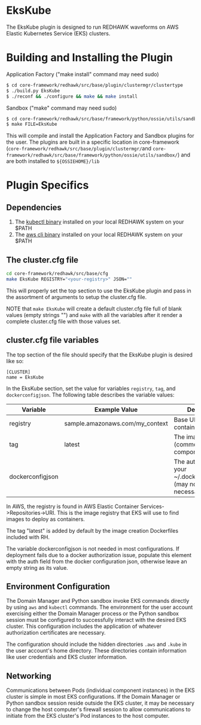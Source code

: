 # EksKube
The EksKube plugin is designed to run REDHAWK waveforms on AWS Elastic Kubernetes Service (EKS) clusters.

# Building and Installing the Plugin

Application Factory ("make install" command may need sudo)
```bash
$ cd core-framework/redhawk/src/base/plugin/clustermgr/clustertype
$ ./build.py EksKube
$ ./reconf && ./configure && make && make install
```
Sandbox ("make" command may need sudo)
```bash
$ cd core-framework/redhawk/src/base/framework/python/ossie/utils/sandbox/clustertype
$ make FILE=EksKube
```

This will compile and install the Application Factory and Sandbox plugins for the user. The plugins are built in a specific location in core-framework (`core-framework/redhawk/src/base/plugin/clustermgr/`and `core-framework/redhawk/src/base/framework/python/ossie/utils/sandbox/`) and are both installed to `${OSSIEHOME}/lib`

# Plugin Specifics
## Dependencies
1. The [kubectl binary](https://kubernetes.io/docs/tasks/tools/install-kubectl-linux/) installed on your local REDHAWK system on your $PATH
2. The [aws cli binary](https://docs.aws.amazon.com/cli/latest/userguide/install-cliv2-linux.html) installed on your local REDHAWK system on your $PATH

## The cluster.cfg file
```bash
cd core-framework/redhawk/src/base/cfg
make EksKube REGISTRY="<your-registry>" JSON=""
```
This will properly set the top section to use the EksKube plugin and pass in the assortment of arguments to setup the cluster.cfg file.

NOTE that `make EksKube` will create a default cluster.cfg file full of blank values (empty strings "") and `make` with all the variables after it render a complete cluster.cfg file with those values set.

## cluster.cfg file variables
The top section of the file should specify that the EksKube plugin is desired like so:
```
[CLUSTER]
name = EksKube
```

In the EksKube section, set the value for variables `registry`, `tag`, and `dockerconfigjson`.
The following table describes the variable values:

| Variable         | Example Value | Description |
|------------------|----------------|-------|
| registry         | sample.amazonaws.com/my_context | Base URI for the container repository |
| tag              | latest | The image tag used (common across components) |
| dockerconfigjson |  | The auth field of your ~/.docker/config.json (may not be necessary) |


In AWS, the registry is found in AWS Elastic Container Services->Repositories->URI.
This is the image registry that EKS will use to find images to deploy as containers.

The tag "latest" is added by default by the image creation Dockerfiles included with RH.

The variable dockerconfigjson is not needed in most configurations.
If deployment fails due to a docker authorization issue, populate this element with the auth field from the docker configuration json, otherwise leave an empty string as its value.

## Environment Configuration

The Domain Manager and Python sandbox invoke EKS commands directly by using `aws` and `kubectl` commands.
The environment for the user account exercising either the Domain Manager process or the Python sandbox session must be configured to successfully interact with the desired EKS cluster.
This configuration includes the application of whatever authorization certificates are necessary.

The configuration should include the hidden directories `.aws` and `.kube` in the user account's home directory.
These directories contain information like user credentials and EKS cluster information.

<!-- Sourcing the `$OSSIHOME/etc/profile.d/redhawk.sh` file will set 4 environment variables Domain Manager will use to direct the control of the aws and kubectl binaries it invokes:
1. AWS_PROFILE=redhawk
2. AWS_CONFIG_FILE=/usr/local/redhawk/core/aws/config
3. AWS_SHARED_CREDENTIALS_FILE=/usr/local/redhawk/core/aws/credentials
4. KUBECONFIG=/usr/local/redhawk/core/.kube/config

If these variables are not set, or the files they point to are corrupted or misconfigured, Domain Manager logs will infrom you that its attempt to use aws or kubectl binaries are bailing; this is likely to be caused by these environment variables being missing, set incorrectly, or the files being configured incorrectly, so double-check to ensure these are correct. -->

<!-- ## $OSSIEHOME additions
The [plugin install process](#building-and-installing-the-plugin) will install new files into $OSSIEHOME. Aside from the cluster.cfg file, the EksKube plugin will install two new directories:
1. `$OSSIHOME/aws`: Contains AWS-specific files used by the `aws` CLI binary. Template files are generated at install-time and you will need to edit these files with your appropriate values.
2. `$OSSIHOME/.kube`: Contains the configuration file that instructs the `kubectl` binary how to interact with your EKS cluster.

#### aws Directory
You should see the following files in the `$OSSIEHHOME/aws` directory:
* config.fake
* credentials.fake
* README.md -->

<!-- The README simply explains to edit the *.fake suffix files to proper values and to drop the .fake suffix in order for the plugin to run properly. The EksKube plugin leverages the kubectl and aws cli binaries, meaning Domain Manager (which imports the plugin) uses these binaries. [See the official AWS documentation on configuring the aws cli binary.](https://docs.aws.amazon.com/cli/latest/userguide/cli-configure-quickstart.html) The kubectl binary uses the aws binary for the EKS cluster according to the KUBECONFIG file (discussed later). The aws binary needs an Idenity and Access Management user setup that has the appropriate AWS permissions that kubectl expects to do its job. The plugin expects the `credentials` file, pointed to by the AWS_SHARED_CREDENTIALS_FILE environment variable, to contain [a named profile](https://docs.aws.amazon.com/cli/latest/userguide/cli-configure-profiles.html) called `redhawk`. An example of your properly fixed `credentials` file (note the dropped .fake suffix) might look like:
```
[redhawk]
aws_access_key_id=<Your_redhawk_IAM_user's_key_id>
aws_secret_access_key=<Your_redhawk_IAM_user's_secret_key>
```
The `$OSSIHOME/aws/config` file contains additional configuration used for the aws cli binary. An example config file might look like:
```
[profile redhawk]
region = us-gov-west-1
output = table
```
The important notes for this file are:
* The configurations apply to the redhawk profile (IAM user)
* The region corresponds to [the AWS region](https://aws.amazon.com/about-aws/global-infrastructure/regions_az/) where your EKS cluster is running

#### .kube Directory
You should see the following files in the `$OSSIHOME/.kube` directory:
* config
README

The README explains how to use the [eksctl binary](https://docs.aws.amazon.com/eks/latest/userguide/eksctl.html) you presumably used to build your EKS cluster to generate a kube config file at this path for kubectl to use. The KUBECONFIG environment variable points to this config file. The eksctl binary will generate the config file at ~/.kube/config by default, so simply relocate that file to this path. -->

<!-- ## Credentials
The EksKube plugin needs the following credentials:
1. An AWS IAM user called `redhawk` with the appropriate permissions (see below)
2. An EKS cluster that has had its[aws-auth ConfigMap](https://docs.aws.amazon.com/eks/latest/userguide/add-user-role.html) updated to give the redhawk IAM user sufficient privileges in the k8s cluster
3. A valid dockerconfigjson auth string used to authenticate `docker pull` commands the k8s cluster executes to retrieve RH component images (if using images in a private registry)

### AWS IAM User
The redhawk AWS IAM user can use the following IAM policies as a starting point for its permissions needed:
1. The AWS-Managed Policy: AmazonEC2ContainerRegistryReadOnly (Allows the `redhawk` IAM user to `docker pull` from ECR)
2. A self-managed policy called `EksUser` that allows the redhawk user to query information about the EKS cluster
```
    "Version": "2012-10-17",
    "Statement": [
        {
            "Sid": "VisualEditor0",
            "Effect": "Allow",
            "Action": [
                "eks:DescribeNodegroup",
                "eks:ListNodegroups",
                "eks:ListUpdates",
                "eks:DescribeUpdate",
                "eks:DescribeCluster"
            ],
            "Resource": [
                "arn:aws-us-gov:eks:*:<AWS_Account_Number>:cluster/*",
                "arn:aws-us-gov:eks:*:<AWS_Account_Number>:nodegroup/*/*/*"
            ]
        },
        {
            "Sid": "VisualEditor1",
            "Effect": "Allow",
            "Action": "eks:ListClusters",
            "Resource": "*"
        }
    ]
}
```

### aws-auth ConfigMap
The `aws-auth` [ConfigMap](https://docs.aws.amazon.com/eks/latest/userguide/add-user-role.html) can add the redhawk IAM user to the `system:masters` group to give it complete access to the k8s cluster; not recommended for production clusters with sensitive and isolated workloads.
```
mapUsers:
----
- userarn: arn:aws-us-gov:iam::<AWS_ACCOUNT_ID>:user/redhawk
  username: redhawk
  groups:
    - system:masters
```

### dockerconfigjson variable
In a nutshell:
1. Update your system's `~/.docker/config.json` file
2. Install the cluster.cfg file and use the updated `~/.docker/config.json` to set its value

The `build.py` file at `core-framework/redhawk/src/base/cfg/build.py` can accept a `--json` argument to help update the dockerconfigjson variable for the Eks plugin: the dockerconfigjson variable. This variable is used in the Eks plugin to generate a Secret from your local system's `~/.docker/config.json` file, and that Secret is what authorizes k8s to perform a `docker pull` and retrieve your desired RH Component docker image from a private Docker Registry that requires authentication (if you are using images hosted on DockerHub that do not require authentication to pull, then this variable is not needed and the Secret yaml generated will be invalid and not used).

Your system's `~/.docker/config.json` file is updated whenever your run a `docker login <MyRegistry>` command. Depending on the Docker Registry used to house your RH Component docker images, you may use the standard `docker login` command syntax or something Registry-specific. For example, for images stored in AWS' [Elastic Container Registry (ECR)](https://aws.amazon.com/ecr/), the approach [for authenticating looks different](https://aws.amazon.com/blogs/compute/authenticating-amazon-ecr-repositories-for-docker-cli-with-credential-helper/). Regardless of how you update your system's `~/.docker/config.json` file, **you should do so prior to installing the Cluster Configuration File** so that it gets the proper auth value set in its dockerconfigjson variable.

Once you have your `~/.docker/config.json` updated, install the cluster.cfg file with these steps:
```
cd core-framework/redhawk/src/base/cfg/
sudo -E ./build.py --cluster EksKube --json `base64 -w0 ~/.docker/config.json`
```
This will extract the `auth` field from your `~/.docker/config.json` to pass it as an argument to the install file, which will install the Cluster Configuration File to `$OSSIHOME/cluster.cfg`. -->

<!-- ## Networking
EKS uses [AWS's VPC CNI](https://docs.aws.amazon.com/eks/latest/userguide/pod-networking.html) by default which provides a flat network. The caveat to this setup is that [EKS also enables SNAT by default](https://docs.aws.amazon.com/eks/latest/userguide/external-snat.html), which interferes with pods' ability to talk to an OmniORB running on your local system. This should be disabled by enabling "External SNAT" which stops k8s from snating pods' IPs that are attempting to communicate outside of the cluster.
```
kubectl set env daemonset -n kube-system aws-node AWS_VPC_K8S_CNI_EXTERNALSNAT=true
```

This configuration is ideal for running REDHAWK services external to the cluster (on your local REDHAWK system). -->

## Networking

Communications between Pods (individual component instances) in the EKS cluster is simple in most EKS configurations.
If the Domain Manager or Python sandbox session reside outside the EKS cluster, it may be necessary to change the host computer's firewall session to allow communications to initiate from the EKS cluster's Pod instances to the host computer.
